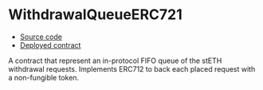 # WithdrawalQueueERC721

- [Source code](https://github.com/lidofinance/lido-dao/blob/master/contracts/0.8.9/WithdrawalQueueERC721.sol)
- [Deployed contract](https://etherscan.io/address/0x889edC2eDab5f40e902b864aD4d7AdE8E412F9B1)

A contract that represent an in-protocol FIFO queue of the stETH withdrawal requests.
Implements ERC712 to back each placed request with a non-fungible token.
